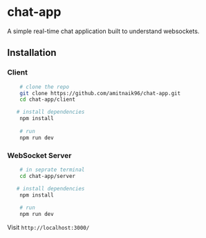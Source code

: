 # chat-app

A simple real-time chat application built to understand websockets.

## **Installation**

### **Client**
```bash
    # clone the repo
    git clone https://github.com/amitnaik96/chat-app.git
    cd chat-app/client

   # install dependencies
    npm install
    
    # run 
    npm run dev
```

### **WebSocket Server**
```bash
    # in seprate terminal
    cd chat-app/server

   # install dependencies
    npm install
    
    # run
    npm run dev
```
Visit `http://localhost:3000/`